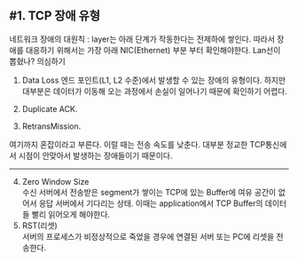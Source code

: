 ## #1. TCP 장애 유형 
네트워크 장애의 대원칙 : layer는 아래 단계가 작동한다는 전제하에 쌓인다. 따라서 장애를 대응하기 위해서는 가장 아래 NIC(Ethernet) 부분 부터 확인해야한다. Lan선이 뽑혔나? 의심하기  

1. Data Loss 
엔드 포인트(L1, L2 수준)에서 발생할 수 있는 장애의 유형이다. 하지만 대부분은 데이터가 이동해 오는 과정에서 손실이 일어나기 때문에 확인하기 어렵다.  
  
2. Duplicate ACK.
3. RetransMission. 

  
여기까지 혼잡이라고 부른다. 이럴 때는 전송 속도를 낮춘다. 대부분 정교한 TCP통신에서 시점이 안맞아서 발생하는 장애들이기 때문이다.  

------  
  
4. Zero Window Size  
수신 서버에서 전송받은 segment가 쌓이는 TCP에 있는 Buffer에 여유 공간이 없어서 응답 서버에서 기다리는 상태. 이때는 application에서 TCP Buffer의 데이터들 빨리 읽어오게 해야한다. 
5. RST(리셋)  
서버의 프로세스가 비정상적으로 죽었을 경우에 연결된 서버 또는 PC에 리셋을 전송한다. 
